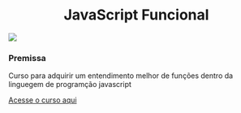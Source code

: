 <h1 align="center"> JavaScript Funcional </h1>

<img src="https://i.ytimg.com/vi/a87hVIkG37M/maxresdefault.jpg"/>

### Premissa
Curso para adquirir um entendimento melhor de funções dentro da linguegem de programção javascript

[Acesse o curso aqui](https://www.cod3r.com.br/courses/take/javascript-funcional-fundamentos/lessons/16323791-introducao)
